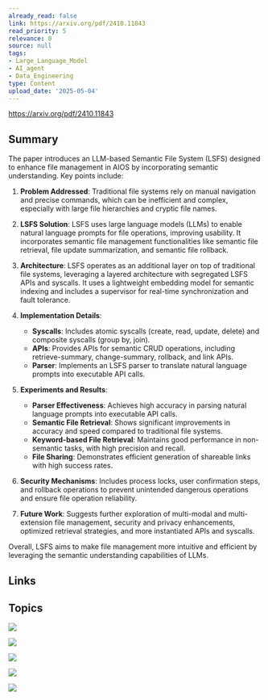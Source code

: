 ```yaml
---
already_read: false
link: https://arxiv.org/pdf/2410.11843
read_priority: 5
relevance: 0
source: null
tags:
- Large_Language_Model
- AI_agent
- Data_Engineering
type: Content
upload_date: '2025-05-04'
---
```


https://arxiv.org/pdf/2410.11843
## Summary

The paper introduces an LLM-based Semantic File System (LSFS) designed to enhance file management in AIOS by incorporating semantic understanding. Key points include:

1. **Problem Addressed**: Traditional file systems rely on manual navigation and precise commands, which can be inefficient and complex, especially with large file hierarchies and cryptic file names.

2. **LSFS Solution**: LSFS uses large language models (LLMs) to enable natural language prompts for file operations, improving usability. It incorporates semantic file management functionalities like semantic file retrieval, file update summarization, and semantic file rollback.

3. **Architecture**: LSFS operates as an additional layer on top of traditional file systems, leveraging a layered architecture with segregated LSFS APIs and syscalls. It uses a lightweight embedding model for semantic indexing and includes a supervisor for real-time synchronization and fault tolerance.

4. **Implementation Details**:
   - **Syscalls**: Includes atomic syscalls (create, read, update, delete) and composite syscalls (group by, join).
   - **APIs**: Provides APIs for semantic CRUD operations, including retrieve-summary, change-summary, rollback, and link APIs.
   - **Parser**: Implements an LSFS parser to translate natural language prompts into executable API calls.

5. **Experiments and Results**:
   - **Parser Effectiveness**: Achieves high accuracy in parsing natural language prompts into executable API calls.
   - **Semantic File Retrieval**: Shows significant improvements in accuracy and speed compared to traditional file systems.
   - **Keyword-based File Retrieval**: Maintains good performance in non-semantic tasks, with high precision and recall.
   - **File Sharing**: Demonstrates efficient generation of shareable links with high success rates.

6. **Security Mechanisms**: Includes process locks, user confirmation steps, and rollback operations to prevent unintended dangerous operations and ensure file operation reliability.

7. **Future Work**: Suggests further exploration of multi-modal and multi-extension file management, security and privacy enhancements, optimized retrieval strategies, and more instantiated APIs and syscalls.

Overall, LSFS aims to make file management more intuitive and efficient by leveraging the semantic understanding capabilities of LLMs.
## Links


## Topics

![](topics/Concept/LLM%20based%20Semantic%20File%20System%20LSFS)

![](topics/Concept/Semantic%20File%20Retrieval)

![](topics/Concept/Semantic%20Indexing)

![](topics/Concept/Syscalls%20in%20LSFS)

![](topics/Concept/APIs%20in%20LSFS)